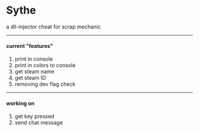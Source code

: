 # Sythe
a dll-injector cheat for scrap mechanic

---
#### current "features"
1. print in console
2. print in colors to console
3. get steam name
4. get steam ID
5. removing dev flag check

---
#### working on
1. get key pressed
2. send chat message
